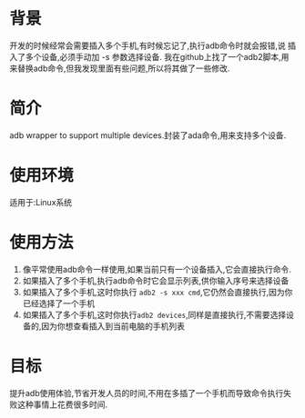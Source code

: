 # 背景
开发的时候经常会需要插入多个手机,有时候忘记了,执行adb命令时就会报错,说 插入了多个设备,必须手动加 -s 参数选择设备.
我在github上找了一个adb2脚本,用来替换adb命令,但我发现里面有些问题,所以将其做了一些修改.
# 简介
adb wrapper to support multiple devices.封装了ada命令,用来支持多个设备.
# 使用环境
适用于:Linux系统
# 使用方法
1. 像平常使用adb命令一样使用,如果当前只有一个设备插入,它会直接执行命令.
2. 如果插入了多个手机,执行adb命令时它会显示列表,供你输入序号来选择设备
3. 如果插入了多个手机,这时你执行 ```adb2 -s xxx cmd```,它仍然会直接执行,因为你已经选择了一个手机
4. 如果插入了多个手机,这时你执行```adb2 devices```,同样是直接执行,不需要选择设备的,因为你想查看插入到当前电脑的手机列表

# 目标
提升adb使用体验,节省开发人员的时间,不用在多插了一个手机而导致命令执行失败这种事情上花费很多时间.


